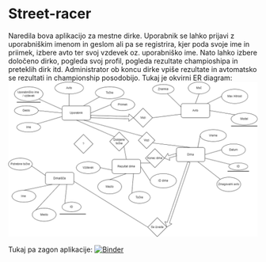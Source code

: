 # Street-racer
Naredila bova aplikacijo za mestne dirke. Uporabnik se lahko prijavi z uporabniškim imenom in geslom ali pa se registrira, kjer poda svoje ime in priimek, izbere avto ter svoj vzdevek oz. uporabniško ime.
Nato lahko izbere določeno dirko, pogleda svoj profil, pogleda rezultate champioshipa in preteklih dirk itd.
Administrator ob koncu dirke vpiše rezultate in avtomatsko se rezultati in championship posodobijo.
Tukaj je okvirni ER diagram:
![alt text](https://github.com/MateoVrtunski/Street-racer/blob/main/Street_racer.drawio.png?raw=true)

Tukaj pa zagon aplikacije: [![Binder](https://mybinder.org/badge_logo.svg)](https://mybinder.org/v2/gh/MateoVrtunski/Street-racer/main?urlpath=proxy%2F8080)


